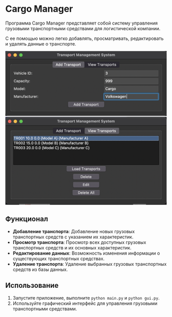 # Cargo Manager 

Программа Cargo Manager представляет собой систему управления грузовыми транспортными средствами для логистической компании.

С ее помощью можно легко добавлять, просматривать, редактировать и удалять данные о транспорте.

![Cargo Manager](assets/screenshot.png)
![Cargo Manager](assets/screenshot1.png)

## Функционал

- **Добавление транспорта**: Добавление новых грузовых транспортных средств с указанием их характеристик.
- **Просмотр транспорта**: Просмотр всех доступных грузовых транспортных средств и их основных характеристик.
- **Редактирование данных**: Возможность изменения информации о существующих транспортных средствах.
- **Удаление транспорта**: Удаление выбранных грузовых транспортных средств из базы данных.

## Использование

1. Запустите приложение, выполните `python main.py` и `python gui.py`.
2. Используйте графический интерфейс для управления грузовыми транспортными средствами.
